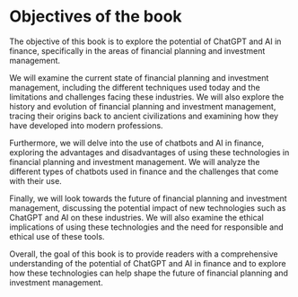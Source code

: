 Objectives of the book
====================================

The objective of this book is to explore the potential of ChatGPT and AI in finance, specifically in the areas of financial planning and investment management.

We will examine the current state of financial planning and investment management, including the different techniques used today and the limitations and challenges facing these industries. We will also explore the history and evolution of financial planning and investment management, tracing their origins back to ancient civilizations and examining how they have developed into modern professions.

Furthermore, we will delve into the use of chatbots and AI in finance, exploring the advantages and disadvantages of using these technologies in financial planning and investment management. We will analyze the different types of chatbots used in finance and the challenges that come with their use.

Finally, we will look towards the future of financial planning and investment management, discussing the potential impact of new technologies such as ChatGPT and AI on these industries. We will also examine the ethical implications of using these technologies and the need for responsible and ethical use of these tools.

Overall, the goal of this book is to provide readers with a comprehensive understanding of the potential of ChatGPT and AI in finance and to explore how these technologies can help shape the future of financial planning and investment management.
